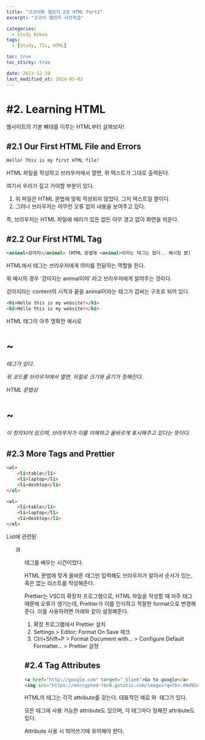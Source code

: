 ```yaml
---
title: "코코아톡 챌린지 2강 HTML Part1"
excerpt: "코코아 챌린지 사전학습"

categories:
  - Study_kokoa
tags:
  - [Study, TIL, HTML]

toc: true
toc_sticky: true

date: 2023-12-19
last_modified_at: 2024-01-02
---
```


# #2. Learning HTML

웹사이트의 기본 뼈대를 이루는 HTML부터 살펴보자!

## #2.1 Our First HTML File and Errors

```HTML
Hello! This is my first HTML file!
```

HTML 파일을 작성하고 브라우저에서 열면, 위 텍스트가 그대로 출력된다.

여기서 우리가 짚고 가야할 부분이 있다.

1. 위 파일은 HTML 문법에 맞춰 작성되지 않았다. 그저 텍스트일 뿐이다.
2. 그러나 브라우저는 아무런 오류 없이 내용을 보여주고 있다.

즉, 브라우저는 HTML 파일에 에러가 있든 없든 아무 경고 없이 화면을 띄운다.

## #2.2 Our First HTML Tag

```HTML
<animal>강아지</animal> (HTML 문법에 <animal>이라는 태그는 없다.. 예시일 뿐)
```

HTML에서 태그는 브라우저에게 의미를 전달하는 역할을 한다.

위 예시의 경우 ‘강아지는 animal이야’ 라고 브라우저에게 알려주는 것이다.

강아지라는 content의 시작과 끝을 animal이라는 태그가 감싸는 구조로 되어 있다.

```HTML
<h1>Hello this is my website!</h1>
<h2>Hello this is my website!</h2>
```

HTML 태그의 아주 명확한 예시로 <h1> ~ <h6> 태그가 있다.

위 코드를 브라우저에서 열면, 저절로 크기와 굵기가 정해진다.

HTML 문법상 <h1> ~ <h6>이 정의되어 있으며, 브라우저가 이를 이해하고 올바르게 표시해주고 있다는 뜻이다.

## #2.3 More Tags and Prettier

```HTML
<ul>
    <li>table</li>
    <li>laptop</li>
    <li>desktop</li>
</ul>

<ol>
    <li>table</li>
    <li>laptop</li>
    <li>desktop</li>
</ol>
```

List에 관련된 <ul>과 <ol> 태그를 배우는 시간이었다.

HTML 문법에 맞게 올바른 태그만 입력해도 브라우저가 알아서 순서가 있는, 혹은 없는 리스트를 작성해준다.

Prettier는 VSC의 확장자 프로그램으로, HTML 파일을 작성할 때 자주 태그 때문에 오류가 생기는데, Prettier가 이를 인식하고 적절한 format으로 변경해준다. 이를 사용하려면 아래와 같이 설정해준다.

1. 확장 프로그램에서 Prettier 설치
2. Settings > Editor: Format On Save 체크
3. Ctrl+Shift+P > Format Document with… > Configure Default Formatter… > Prettier 설정

## #2.4 Tag Attributes

```HTML
<a href="http://google.com" target="_blank">Go to google</a>
<img src="https://encrypted-tbn0.gstatic.com/images?q=tbn:ANd9GcSYscfUBUbqwGd_DHVhG-ZjCOD7MUpxp4uhNe7toUg4ug&s"/>
```

HTML의 태그는 각각 attribute를 갖는다. 대표적인 예로 <a>와 <img> 태그가 있다.

모든 태그에 사용 가능한 attribute도 있으며, 각 태그마다 정해진 attribute도 있다.

Attribute 사용 시 띄어쓰기에 유의해야 한다.
